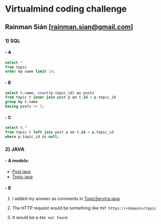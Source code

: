 # Virtualmind coding challenge
## Rainman Sián [[rainman.sian@gmail.com](mailto:rainman.sian@gmail.com)]


### 1) SQL

#### - A
~~~~sql
select * 
from topic 
order by name limit 10;
~~~~

#### - B
~~~~sql
select t.name, count(p.topic_id) as posts 
from topic t inner join post p on t.id = p.topic_id
group by t.name
having posts >= 5;
~~~~

#### - C
~~~~sql
select t.*
from topic t left join post p on t.id = p.topic_id
where p.topic_id is null;
~~~~

### 2) JAVA

#### - A models:
* [Post.java](src/main/java/com/virtualmind/codingchallenge/model/Post.java)
* [Topic.java](src/main/java/com/virtualmind/codingchallenge/model/Topic.java)

#### - B 
1. I added my answer as comments in [TopicService.java](src/main/java/com/virtualmind/codingchallenge/service/TopicService.java)

2. The HTTP request would be something like `PUT https://<domain>/topic`

3. It would be a `404 not found`

